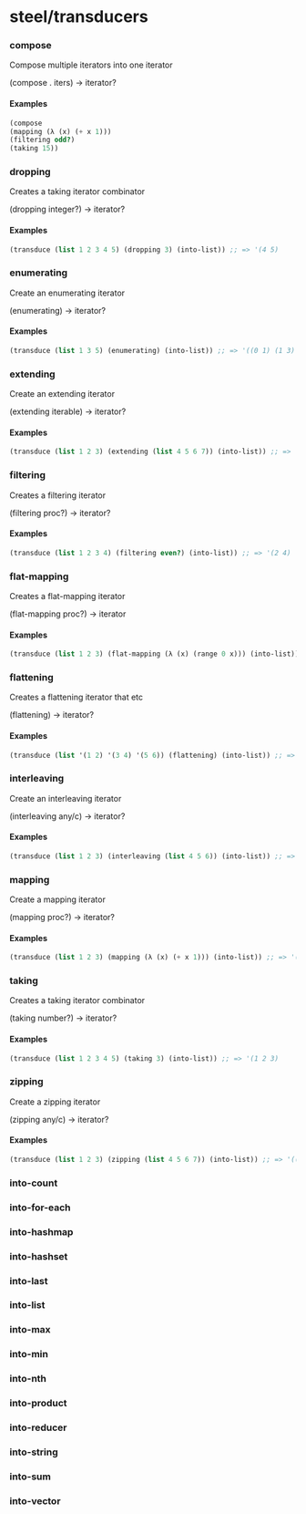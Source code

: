 # steel/transducers
### **compose**
Compose multiple iterators into one iterator

(compose . iters) -> iterator?

#### Examples
```scheme
(compose
(mapping (λ (x) (+ x 1)))
(filtering odd?)
(taking 15))
```
### **dropping**
Creates a taking iterator combinator

(dropping integer?) -> iterator?

#### Examples
```scheme
(transduce (list 1 2 3 4 5) (dropping 3) (into-list)) ;; => '(4 5)
```
### **enumerating**
Create an enumerating iterator

(enumerating) -> iterator?

#### Examples
```scheme
(transduce (list 1 3 5) (enumerating) (into-list)) ;; => '((0 1) (1 3) (2 5))
```
### **extending**
Create an extending iterator

(extending iterable) -> iterator?

#### Examples
```scheme
(transduce (list 1 2 3) (extending (list 4 5 6 7)) (into-list)) ;; => '(1 2 3 4 5 6 7)
```
### **filtering**
Creates a filtering iterator

(filtering proc?) -> iterator?

#### Examples
```scheme
(transduce (list 1 2 3 4) (filtering even?) (into-list)) ;; => '(2 4)
```
### **flat-mapping**
Creates a flat-mapping iterator

(flat-mapping proc?) -> iterator

#### Examples
```scheme
(transduce (list 1 2 3) (flat-mapping (λ (x) (range 0 x))) (into-list)) ;; => '(0 0 1 0 1 2)
```
### **flattening**
Creates a flattening iterator that etc

(flattening) -> iterator?

#### Examples
```scheme
(transduce (list '(1 2) '(3 4) '(5 6)) (flattening) (into-list)) ;; => '(1 2 3 4 5 6)
```
### **interleaving**
Create an interleaving iterator

(interleaving any/c) -> iterator?

#### Examples
```scheme
(transduce (list 1 2 3) (interleaving (list 4 5 6)) (into-list)) ;; => '(1 4 2 5 3 6)
```
### **mapping**
Create a mapping iterator

(mapping proc?) -> iterator?

#### Examples
```scheme
(transduce (list 1 2 3) (mapping (λ (x) (+ x 1))) (into-list)) ;; => '(2 3 4)
```
### **taking**
Creates a taking iterator combinator

(taking number?) -> iterator?

#### Examples
```scheme
(transduce (list 1 2 3 4 5) (taking 3) (into-list)) ;; => '(1 2 3)
```
### **zipping**
Create a zipping iterator

(zipping any/c) -> iterator?

#### Examples
```scheme
(transduce (list 1 2 3) (zipping (list 4 5 6 7)) (into-list)) ;; => '((1 4) (2 5) (3 6))
```
### **into-count**
### **into-for-each**
### **into-hashmap**
### **into-hashset**
### **into-last**
### **into-list**
### **into-max**
### **into-min**
### **into-nth**
### **into-product**
### **into-reducer**
### **into-string**
### **into-sum**
### **into-vector**
